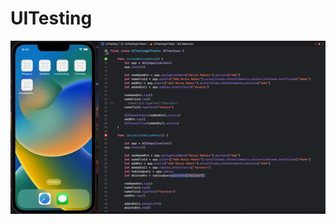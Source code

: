# UITesting

<p>
<img src="https://github.com/v3n3ra/UITesting/blob/main/Screen.gif" width="900"> 
</p>
